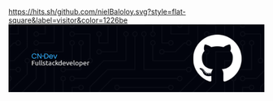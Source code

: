 https://hits.sh/github.com/nielBaloloy.svg?style=flat-square&label=visitor&color=1226be
![Header](./github-header-image.png)
